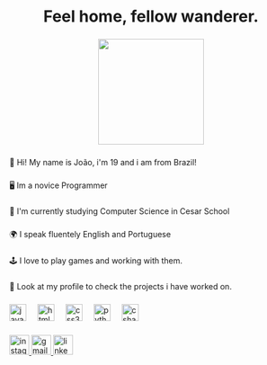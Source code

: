 <h1 align="center">Feel home, fellow wanderer.</h1>

###

<div align="center">
  <img height="188" src="https://media.giphy.com/media/v1.Y2lkPWVjZjA1ZTQ3dG5sYzhuY3pkMXJsdGMxb2tsenlrdDhqYWgzamNwd2d5Z3dzMnF5MCZlcD12MV9naWZzX3NlYXJjaCZjdD1n/fVyV3hpreH3oFHMjrZ/giphy.gif"  />
</div>


###

<p align="left">👋 Hi! My name is João, i'm 19 and i am from Brazil!</p>

###

<p align="left">🖥 Im a novice Programmer</p>

###

<p align="left">📖 I'm currently studying Computer Science in Cesar School</p>

###

<p align="left">🌍 I speak fluentely English and Portuguese</p>

###

<p align="left">🕹 I love to play games and working with them.</p>

###

<p align="left">🔎 Look at my profile to check the projects i have worked on.</p>

###

<div align="left">
  <img src="https://cdn.jsdelivr.net/gh/devicons/devicon/icons/javascript/javascript-original.svg" height="30" alt="javascript logo"  />
  <img width="12" />
  <img src="https://cdn.jsdelivr.net/gh/devicons/devicon/icons/html5/html5-original.svg" height="30" alt="html5 logo"  />
  <img width="12" />
  <img src="https://cdn.jsdelivr.net/gh/devicons/devicon/icons/css3/css3-original.svg" height="30" alt="css3 logo"  />
  <img width="12" />
  <img src="https://cdn.jsdelivr.net/gh/devicons/devicon/icons/python/python-original.svg" height="30" alt="python logo"  />
  <img width="12" />
  <img src="https://cdn.jsdelivr.net/gh/devicons/devicon/icons/csharp/csharp-original.svg" height="30" alt="csharp logo"  />
</div>

###

<div align="left">
  <a href="https://www.instagram.com/euu_hiru?igsh=MWd5anZvdXRpaTdoMg==" target="_blank">
    <img src="https://img.shields.io/static/v1?message=Instagram&logo=instagram&label=&color=E4405F&logoColor=white&labelColor=&style=for-the-badge" height="35" alt="instagram logo"  />
  </a>
  <a href="joaovrdfreitas@gmail.com" target="_blank">
    <img src="https://img.shields.io/static/v1?message=Gmail&logo=gmail&label=&color=D14836&logoColor=white&labelColor=&style=for-the-badge" height="35" alt="gmail logo"  />
  </a>
  <a href="https://www.linkedin.com/in/jo%C3%A3o-vin%C3%ADcius-1bba57369?utm_source=share&utm_campaign=share_via&utm_content=profile&utm_medium=android_app" target="_blank">
    <img src="https://img.shields.io/static/v1?message=LinkedIn&logo=linkedin&label=&color=0077B5&logoColor=white&labelColor=&style=for-the-badge" height="35" alt="linkedin logo"  />
  </a>
</div>

###
